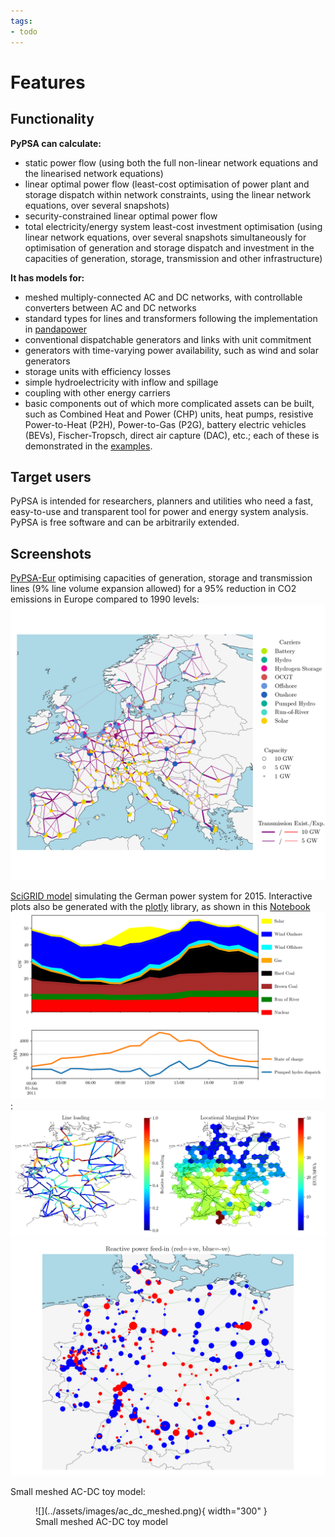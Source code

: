```yaml
---
tags: 
- todo
---
```


# Features

## Functionality

**PyPSA can calculate:**

* static power flow (using both the full non-linear network equations and
  the linearised network equations)
* linear optimal power flow (least-cost optimisation of power plant and storage
  dispatch within network constraints, using the linear network
  equations, over several snapshots)
* security-constrained linear optimal power flow
* total electricity/energy system least-cost investment optimisation (using linear
  network equations, over several snapshots simultaneously for
  optimisation of generation and storage dispatch and investment in
  the capacities of generation, storage, transmission and other infrastructure)

**It has models for:**

* meshed multiply-connected AC and DC networks, with controllable
  converters between AC and DC networks
* standard types for lines and transformers following the implementation in [pandapower](https://www.pandapower.org>)
* conventional dispatchable generators and links with unit commitment
* generators with time-varying power availability, such as
  wind and solar generators
* storage units with efficiency losses
* simple hydroelectricity with inflow and spillage
* coupling with other energy carriers
* basic components out of which more complicated assets can be built,
  such as Combined Heat and Power (CHP) units, heat pumps, resistive
  Power-to-Heat (P2H), Power-to-Gas (P2G), battery electric vehicles
  (BEVs), Fischer-Tropsch, direct air capture (DAC), etc.; each of
  these is demonstrated in the [examples](examples.md).


## Target users

PyPSA is intended for researchers, planners and utilities who need a
fast, easy-to-use and transparent tool for power and energy system
analysis. PyPSA is free software and can be arbitrarily extended.


## Screenshots

[PyPSA-Eur](https://github.com/PyPSA/pypsa-eur) optimising capacities of generation, storage and transmission lines (9% line volume expansion allowed) for a 95% reduction in CO2 emissions in Europe compared to 1990 levels:
![](../assets/images/elec_s_256_lv1.09_Co2L-3H.png)

[SciGRID model](https://power.scigrid.de/) simulating the German power system for 2015. Interactive plots also be generated with the [plotly](https://plot.ly/python/) library, as shown in this [Notebook](https://pypsa.readthedocs.io/en/latest/examples/scigrid-lopf-then-pf.html)
![](../assets/images/stacked-gen_and_storage-scigrid.png):
![](../assets/images/lmp_and_line-loading.png)
![](../assets/images/reactive-power.png)

Small meshed AC-DC toy model:

<figure markdown="span">
  ![](../assets/images/ac_dc_meshed.png){ width="300" }
  <figcaption>Small meshed AC-DC toy model</figcaption>
</figure>